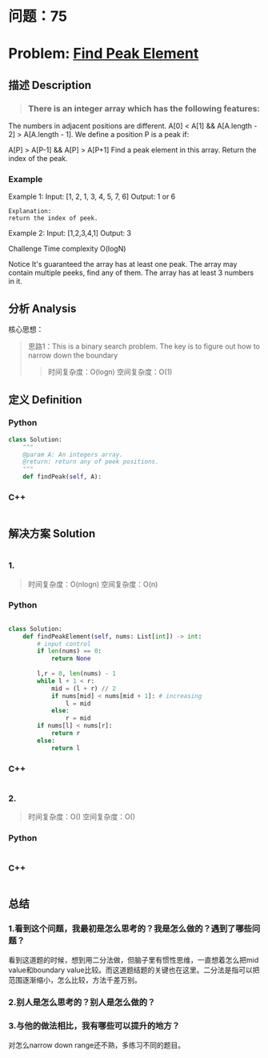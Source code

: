 
# 问题：75
# Problem: [Find Peak Element](https://www.lintcode.com/problem/find-peak-element/description)

## 描述 Description
> ### There is an integer array which has the following features:

The numbers in adjacent positions are different.
A[0] < A[1] && A[A.length - 2] > A[A.length - 1].
We define a position P is a peak if:

A[P] > A[P-1] && A[P] > A[P+1]
Find a peak element in this array. Return the index of the peak.

###  Example
Example 1:
	Input:  [1, 2, 1, 3, 4, 5, 7, 6]
	Output:  1 or 6
	
	Explanation:
	return the index of peek.


Example 2:
	Input: [1,2,3,4,1]
	Output:  3

Challenge
Time complexity O(logN)

Notice
It's guaranteed the array has at least one peak.
The array may contain multiple peeks, find any of them.
The array has at least 3 numbers in it.



## 分析 Analysis

核心思想：
> 思路1：This is a binary search problem. The key is to figure out how to narrow down the boundary
>> 时间复杂度：O(logn)
>> 空间复杂度：O(1)


## 定义 Definition

### Python


```python
class Solution:
    """
    @param A: An integers array.
    @return: return any of peek positions.
    """
    def findPeak(self, A):

```

### C++

```c++

```


## 解决方案 Solution
```

```
### 1.

> 时间复杂度：O(nlogn)
> 空间复杂度：O(n)

### Python


```python

class Solution:
    def findPeakElement(self, nums: List[int]) -> int:
        # input control
        if len(nums) == 0:
            return None
        
        l,r = 0, len(nums) - 1 
        while l + 1 < r:
            mid = (l + r) // 2
            if nums[mid] < nums[mid + 1]: # increasing
                l = mid
            else:
                r = mid
        if nums[l] < nums[r]:
            return r
        else:
            return l
```

### C++

```c++

```


### 2.

> 时间复杂度：O()
> 空间复杂度：O()

### Python


```python

```

### C++

```c++

```



## 总结

### 1.看到这个问题，我最初是怎么思考的？我是怎么做的？遇到了哪些问题？
看到这道题的时候，想到用二分法做，但脑子里有惯性思维，一直想着怎么把mid value和boundary value比较。而这道题结题的关键也在这里。二分法是指可以把范围逐渐缩小，怎么比较，方法千差万别。

### 2.别人是怎么思考的？别人是怎么做的？


### 3.与他的做法相比，我有哪些可以提升的地方？
对怎么narrow down range还不熟，多练习不同的题目。


```python

```
